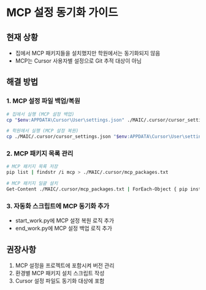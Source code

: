 # MCP 설정 동기화 가이드

## 현재 상황
- 집에서 MCP 패키지들을 설치했지만 학원에서는 동기화되지 않음
- MCP는 Cursor 사용자별 설정으로 Git 추적 대상이 아님

## 해결 방법

### 1. MCP 설정 파일 백업/복원
```bash
# 집에서 실행 (MCP 설정 백업)
cp "$env:APPDATA\Cursor\User\settings.json" ./MAIC/.cursor/cursor_settings.json

# 학원에서 실행 (MCP 설정 복원)
cp ./MAIC/.cursor/cursor_settings.json "$env:APPDATA\Cursor\User\settings.json"
```

### 2. MCP 패키지 목록 관리
```bash
# MCP 패키지 목록 저장
pip list | findstr /i mcp > ./MAIC/.cursor/mcp_packages.txt

# MCP 패키지 일괄 설치
Get-Content ./MAIC/.cursor/mcp_packages.txt | ForEach-Object { pip install $_.Split()[0] }
```

### 3. 자동화 스크립트에 MCP 동기화 추가
- start_work.py에 MCP 설정 복원 로직 추가
- end_work.py에 MCP 설정 백업 로직 추가

## 권장사항
1. MCP 설정을 프로젝트에 포함시켜 버전 관리
2. 환경별 MCP 패키지 설치 스크립트 작성
3. Cursor 설정 파일도 동기화 대상에 포함


